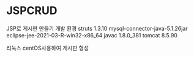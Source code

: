 # JSPCRUD

JSP로 게시판 만들기
개발 환경
struts 1.3.10
mysql-connector-java-5.1.26jar
eclipse-jee-2021-03-R-win32-x86_64
javac 1.8.0_381
tomcat 8.5.90

리눅스 centOS사용하여 게시판 형성
